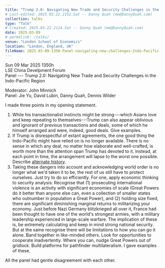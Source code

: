 ```yaml
---
title: "Trump 2.0: Navigating New Trade and Security Challenges in the Indo-Pacific Region"
# Last-edited: 2025.03.22.2152.Sat -- Danny Quah (me@DannyQuah.com)
collection: talks
type: "Talk"
# Created: 2025.03.22.2114.Sat -- Danny Quah (me@DannyQuah.com)
date: 2025-03-09
# permalink: /talks/
venue: "London School of Economics"
location: "London, England, UK"
fileName: 2025-03-09-1350-Panel-navigating-new-challenges-Indo-Pacific-LSE-CDF.md
---
```

Sun 09 Mar 2025 1350h  
LSE China Develpment Forum  
Panel --- Trump 2.0: Navigating New Trade and Security Challenges in the Indo-Pacific Region

Moderator: John Minnich  
Panel:  Jie Yu, David Lubin, Danny Quah, Dennis Wilder  

I made three points in my opening statement.
1.  While his transactionalist instincts might be strong---which Asians love and keep repeating to themselves---Trump can also appear oblivious and ignorant of previous transactions and deals, some of which he himself arranged and were, indeed, good deals.  Give examples.
2.  If Trump is disrespectful of extant agreements, the one good thing the Indo-Pacific might have relied on is no longer available.  There is no sense in which any deal, no matter how elaborate and well-crafted, is worth more than the attention span Trump has devoted to it.  Instead, at each point in time, the arrangement will lapse to the worst one possible.  Describe [alternate history](https://dannyquah.substack.com/p/echoes-of-an-alternate-might-makes).
3. Taking these dangers into account and acknowledging world order is no longer what we'd taken it to be, the rest of us still have to protect ourselves.  Just try to do so efficiently. For one, apply economic thinking to security analysis:  Recognise that (1) prosecuting international violence is an activity with significant economies of scale (Great Powers do it better than anyone else can, even a collection of smaller states who outnumber in population a Great Power), and (2) holding size fixed, there are significant diminishing marginal returns to militarizing your economy.  Just before Nazi Germany blitzkrieged all over it, France had been thought to have one of the world's strongest armies, with a military leadership experienced in large-scale warfare.  The implication of these is, be extremely calculating and keep in mind strong national security.  But at the same recognise there will be limitations to how you can go it alone.  Band together in like-minded others.  Look for opportunities to cooperate inadvertently.  Where you can, nudge Great Powers out of gridlock.  Build platforms for pathfinder multilateralism.  I gave examples of these.  

All the panel had gentle disagreement with each other.

<!---
   Invisible section // 2025-03-09-1350-Panel-navigating-new-challenges-Indo-Pacific-LSE-CDF.md
-->

